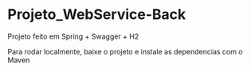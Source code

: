 # Projeto_WebService-Back
Projeto feito em Spring + Swagger + H2

Para rodar localmente, baixe o projeto e instale as dependencias com o Maven

